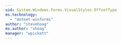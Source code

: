 ```yaml
---
uid: System.Windows.Forms.VisualStyles.OffsetType
ms.technology: 
  - "dotnet-winforms"
author: "stevehoag"
ms.author: "shoag"
manager: "wpickett"
---
```

